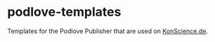 # podlove-templates
Templates for the Podlove Publisher that are used on [KonScience.de](http://www.konscience.de).
